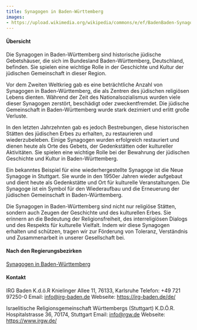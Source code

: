 ```yaml
---
title: Synagogen in Baden-Württemberg
images: 
- https://upload.wikimedia.org/wikipedia/commons/e/ef/BadenBaden-Synagogue-1920s.jpg
---
```


#### Übersicht

Die Synagogen in Baden-Württemberg sind historische jüdische Gebetshäuser, die sich im Bundesland Baden-Württemberg, Deutschland, befinden. Sie spielen eine wichtige Rolle in der Geschichte und Kultur der jüdischen Gemeinschaft in dieser Region.

Vor dem Zweiten Weltkrieg gab es eine beträchtliche Anzahl von Synagogen in Baden-Württemberg, die als Zentren des jüdischen religiösen Lebens dienten. Während der Zeit des Nationalsozialismus wurden viele dieser Synagogen zerstört, beschädigt oder zweckentfremdet. Die jüdische Gemeinschaft in Baden-Württemberg wurde stark dezimiert und erlitt große Verluste.

In den letzten Jahrzehnten gab es jedoch Bestrebungen, diese historischen Stätten des jüdischen Erbes zu erhalten, zu restaurieren und wiederzubeleben. Einige Synagogen wurden erfolgreich restauriert und dienen heute als Orte des Gebets, der Gedenkstätten oder kultureller Aktivitäten. Sie spielen eine wichtige Rolle bei der Bewahrung der jüdischen Geschichte und Kultur in Baden-Württemberg.

Ein bekanntes Beispiel für eine wiederhergestellte Synagoge ist die Neue Synagoge in Stuttgart. Sie wurde in den 1950er Jahren wieder aufgebaut und dient heute als Gedenkstätte und Ort für kulturelle Veranstaltungen. Die Synagoge ist ein Symbol für den Wiederaufbau und die Erneuerung der jüdischen Gemeinschaft in Baden-Württemberg.

Die Synagogen in Baden-Württemberg sind nicht nur religiöse Stätten, sondern auch Zeugen der Geschichte und des kulturellen Erbes. Sie erinnern an die Bedeutung der Religionsfreiheit, des interreligiösen Dialogs und des Respekts für kulturelle Vielfalt. Indem wir diese Synagogen erhalten und schützen, tragen wir zur Förderung von Toleranz, Verständnis und Zusammenarbeit in unserer Gesellschaft bei.

#### Nach den Regierungsbezirken

[Synagogen in Baden-Württemberg](https://www.alemannia-judaica.de/synagogen.htm#Baden-W%C3%BCrttemberg%C2%A0)

#### Kontakt

IRG Baden K.d.ö.R
Knielinger Allee 11, 76133, Karlsruhe
Telefon: +49 721 97250-0
Email: info@irg-baden.de
Webseite: https://irg-baden.de/de/
    
Israelitische Religionsgemeinschaft Württembergs (Stuttgart) K.D.Ö.R.
Hospitalstrasse 36, 70174, Stuttgart
Email: info@rgw.de
Webseite: https://www.irgw.de/